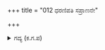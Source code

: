 +++
title = "012 ಧರಣಿಪತಿ ಸಪ್ರಾಣನೇ"

+++

<details><summary>ಗದ್ಯ (ಕ.ಗ.ಪ) </summary>

12. "ಧರ್ಮರಾಯನು ಜೀವಂತನಾಗಿದ್ದರೆ ಅವನಿಗೆ ಹಸ್ತಿನಾವತಿಯಲ್ಲಿ ಪಟ್ಟಕಟ್ಟುತ್ತೇನೆ. ಅಥವಾ ಅವನಿಗೆ ಸ್ವರ್ಗಪ್ರಾಪ್ತಿಯಾಗಿದ್ದರೆ ಧರ್ಮಜನನ್ನು ಬಿಟ್ಟು ನಾನು ಅರೆಘಳಿಗೆ ಇರುವುದಿಲ್ಲ. ಕೃಷ್ಣ, ರಥವನ್ನು ಹಿಂದಕ್ಕೆ ತಿರುಗಿಸು, ತಿರುಗಿಸು. ರಥ ಮುನ್ನುಗುವುದೋ, ಮನಸ್ಸು ಮುನ್ನುಗ್ಗುತ್ತದೆಯೊ ನೋಡೋಣ" ಎಂದು ಅರ್ಜುನನು ಹೇಳಿದನು.
</details>
